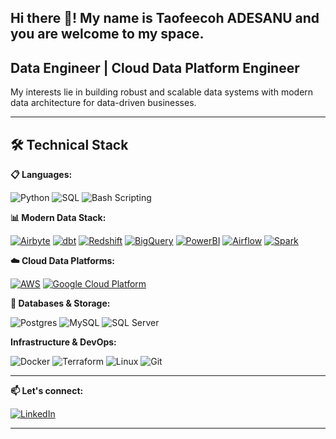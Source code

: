 ## Hi there 👋! My name is Taofeecoh ADESANU and you are welcome to my space.
## Data Engineer | Cloud Data Platform Engineer
My interests lie in building robust and scalable data systems with modern data architecture for data-driven businesses.

---
## 🛠️ Technical Stack

**📋 Languages:** 

![Python](https://img.shields.io/badge/Python-3776AB?logo=python&logoColor=white) 
![SQL](https://img.shields.io/badge/SQL-336791?logo=postgresql&logoColor=white)
![Bash Scripting](https://img.shields.io/badge/Bash-4EAA25?logo=gnubash&logoColor=white)

**📊 Modern Data Stack:**

[![Airbyte](https://img.shields.io/badge/-airbyte-purple?style=for-the-badge&logo=airbyte&logoColor=white)](https://airbyte.com/)
[![dbt](https://img.shields.io/badge/-dbt-orange?style=for-the-badge&logo=dbt&logoColor=white)](https://www.getdbt.com/)
[![Redshift](https://img.shields.io/badge/-Redshift-gray?style=for-the-badge&logo=amazon-redshift&logoColor=white)](https://aws.amazon.com/pm/redshift/)
[![BigQuery](https://img.shields.io/badge/-BigQuery-blue?style=for-the-badge&logo=google-cloud&logoColor=white)](https://cloud.google.com/bigquery)
[![PowerBI](https://img.shields.io/badge/PowerBI-yellow.svg?style=for-the-badge&logo=powerbi&logoColor=white)](https://www.microsoft.com/en-us/power-platform/products/power-bi)
[![Airflow](https://img.shields.io/badge/Apache%20Airflow-017CEE?logo=apacheairflow&logoColor=white)](https://airflow.apache.org/docs/apache-airflow/stable/index.html)
[![Spark](https://img.shields.io/badge/Apache%20Spark-E25A1C?logo=apachespark&logoColor=white)](https://spark.apache.org/)

**☁️ Cloud Data Platforms:**

[![AWS](https://img.shields.io/badge/AWS-%23FF9900.svg?style=for-the-badge&logo=amazon-aws&logoColor=white)](https://aws.amazon.com/)
[![Google Cloud Platform](https://img.shields.io/badge/Google_Cloud_Platform-%234285F4.svg?style=for-the-badge&logo=google-cloud&logoColor=white)](https://cloud.google.com/)

**💾 Databases & Storage:**

![Postgres](https://img.shields.io/badge/PostgreSQL-336791?logo=postgresql&logoColor=white) 
![MySQL](https://img.shields.io/badge/MySQL-4479A1?logo=mysql&logoColor=white) 
![SQL Server](https://img.shields.io/badge/SQL%20Server-CC2927?logo=microsoftsqlserver&logoColor=white)

**Infrastructure & DevOps:**

![Docker](https://img.shields.io/badge/Docker-2496ED?logo=docker&logoColor=white) 
![Terraform](https://img.shields.io/badge/Terraform-7B42BC?logo=terraform&logoColor=white)
![Linux](https://img.shields.io/badge/Linux-FCC624?logo=linux&logoColor=black)
![Git](https://img.shields.io/badge/Git-F05032?logo=git&logoColor=white)

---
**📫 Let's connect:**

[![LinkedIn](https://img.shields.io/badge/linkedin-%230077B5.svg?style=for-the-badge&logo=linkedin&logoColor=white)](https://www.linkedin.com/in/taofeecoh-adesanu/)

---

<!--
**Taofeecoh/Taofeecoh** is a ✨ _special_ ✨ repository because its `README.md` (this file) appears on your GitHub profile.

Here are some ideas to get you started:

- 🔭 I’m currently working on ...
- 🌱 I’m currently learning ...
- 👯 I’m looking to collaborate on ...
- 🤔 I’m looking for help with ...
- 💬 Ask me about ...
- 📫 How to reach me: ...
- 😄 Pronouns: ...
- ⚡ Fun fact: ...
-->

